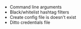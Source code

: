 * Command line arguments
* Black/whitelist hashtag filters
* Create config file is doesn't exist
* Ditto credentials file
